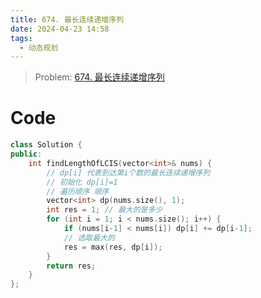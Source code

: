 ```yaml
---
title: 674. 最长连续递增序列
date: 2024-04-23 14:58
tags:
  - 动态规划
---
```

> Problem: [674. 最长连续递增序列](https://leetcode.cn/problems/longest-continuous-increasing-subsequence/description/)

# Code
```C++ []
class Solution {
public:
    int findLengthOfLCIS(vector<int>& nums) {
        // dp[i] 代表到达第i个数的最长连续递增序列
        // 初始化 dp[i]=1
        // 遍历顺序 顺序
        vector<int> dp(nums.size(), 1);
        int res = 1; // 最大的是多少
        for (int i = 1; i < nums.size(); i++) {
            if (nums[i-1] < nums[i]) dp[i] += dp[i-1];
            // 选取最大的
            res = max(res, dp[i]);
        }
        return res;
    }
};
```
  
